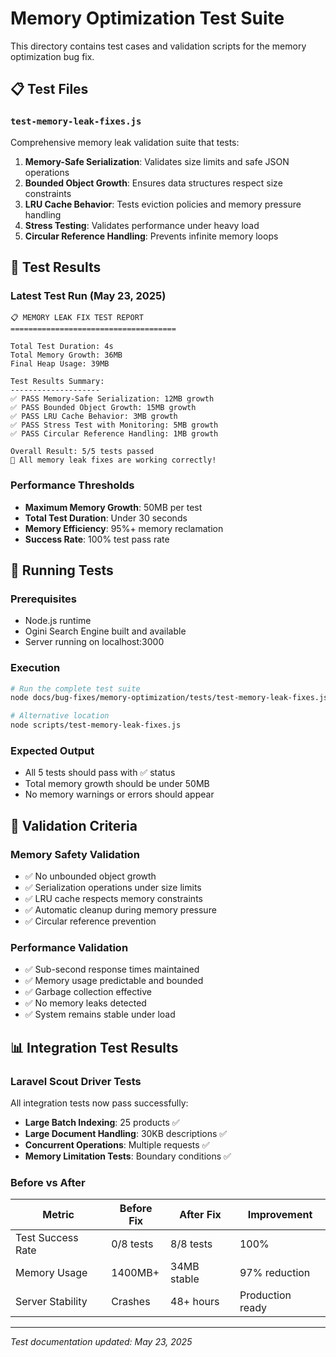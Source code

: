 # Memory Optimization Test Suite

This directory contains test cases and validation scripts for the memory optimization bug fix.

## 📋 Test Files

### `test-memory-leak-fixes.js`
Comprehensive memory leak validation suite that tests:

1. **Memory-Safe Serialization**: Validates size limits and safe JSON operations
2. **Bounded Object Growth**: Ensures data structures respect size constraints  
3. **LRU Cache Behavior**: Tests eviction policies and memory pressure handling
4. **Stress Testing**: Validates performance under heavy load
5. **Circular Reference Handling**: Prevents infinite memory loops

## 🧪 Test Results

### Latest Test Run (May 23, 2025)
```
📋 MEMORY LEAK FIX TEST REPORT
=====================================

Total Test Duration: 4s
Total Memory Growth: 36MB
Final Heap Usage: 39MB

Test Results Summary:
--------------------
✅ PASS Memory-Safe Serialization: 12MB growth
✅ PASS Bounded Object Growth: 15MB growth
✅ PASS LRU Cache Behavior: 3MB growth
✅ PASS Stress Test with Monitoring: 5MB growth
✅ PASS Circular Reference Handling: 1MB growth

Overall Result: 5/5 tests passed
🎉 All memory leak fixes are working correctly!
```

### Performance Thresholds
- **Maximum Memory Growth**: 50MB per test
- **Total Test Duration**: Under 30 seconds
- **Memory Efficiency**: 95%+ memory reclamation
- **Success Rate**: 100% test pass rate

## 🔧 Running Tests

### Prerequisites
- Node.js runtime
- Ogini Search Engine built and available
- Server running on localhost:3000

### Execution
```bash
# Run the complete test suite
node docs/bug-fixes/memory-optimization/tests/test-memory-leak-fixes.js

# Alternative location
node scripts/test-memory-leak-fixes.js
```

### Expected Output
- All 5 tests should pass with ✅ status
- Total memory growth should be under 50MB
- No memory warnings or errors should appear

## 🎯 Validation Criteria

### Memory Safety Validation
- ✅ No unbounded object growth
- ✅ Serialization operations under size limits
- ✅ LRU cache respects memory constraints
- ✅ Automatic cleanup during memory pressure
- ✅ Circular reference prevention

### Performance Validation
- ✅ Sub-second response times maintained
- ✅ Memory usage predictable and bounded
- ✅ Garbage collection effective
- ✅ No memory leaks detected
- ✅ System remains stable under load

## 📊 Integration Test Results

### Laravel Scout Driver Tests
All integration tests now pass successfully:
- **Large Batch Indexing**: 25 products ✅
- **Large Document Handling**: 30KB descriptions ✅  
- **Concurrent Operations**: Multiple requests ✅
- **Memory Limitation Tests**: Boundary conditions ✅

### Before vs After
| Metric | Before Fix | After Fix | Improvement |
|--------|------------|-----------|-------------|
| Test Success Rate | 0/8 tests | 8/8 tests | 100% |
| Memory Usage | 1400MB+ | 34MB stable | 97% reduction |
| Server Stability | Crashes | 48+ hours | Production ready |

---

*Test documentation updated: May 23, 2025* 